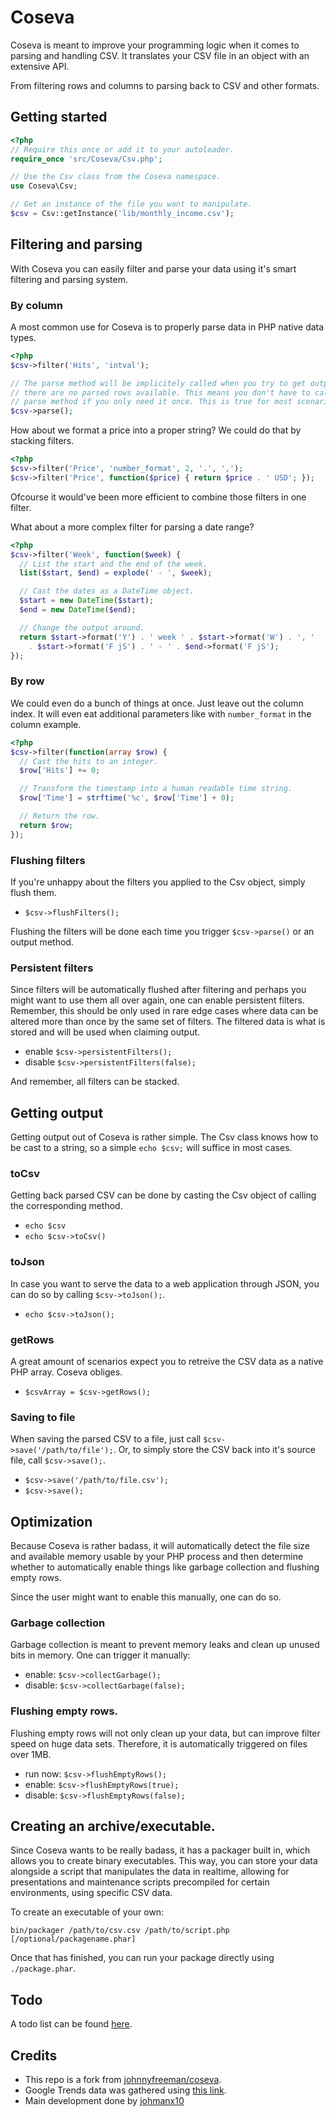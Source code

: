 # Coseva
Coseva is meant to improve your programming logic when it comes to parsing and handling CSV.
It translates your CSV file in an object with an extensive API.

From filtering rows and columns to parsing back to CSV and other formats.

## Getting started

```php
<?php
// Require this once or add it to your autoloader.
require_once 'src/Coseva/Csv.php';

// Use the Csv class from the Coseva namespace.
use Coseva\Csv;

// Get an instance of the file you want to manipulate.
$csv = Csv::getInstance('lib/monthly_income.csv');
```

## Filtering and parsing

With Coseva you can easily filter and parse your data using it's smart filtering and parsing system.


### By column

A most common use for Coseva is to properly parse data in PHP native data types.

```php
<?php
$csv->filter('Hits', 'intval');

// The parse method will be implicitely called when you try to get output and
// there are no parsed rows available. This means you don't have to call the
// parse method if you only need it once. This is true for most scenarios.
$csv->parse();
```

How about we format a price into a proper string? We could do that by stacking filters.

```php
<?php
$csv->filter('Price', 'number_format', 2, '.', ',');
$csv->filter('Price', function($price) { return $price . ' USD'; });
```

Ofcourse it would've been more efficient to combine those filters in one filter.

What about a more complex filter for parsing a date range?

```php
<?php
$csv->filter('Week', function($week) {
  // List the start and the end of the week.
  list($start, $end) = explode(' - ', $week);

  // Cast the dates as a DateTime object.
  $start = new DateTime($start);
  $end = new DateTime($end);

  // Change the output around.
  return $start->format('Y') . ' week ' . $start->format('W') . ', '
    . $start->format('F jS') . ' - ' . $end->format('F jS');
});
```

### By row

We could even do a bunch of things at once. Just leave out the column index.
It will even eat additional parameters like with `number_format` in the column example.

```php
<?php
$csv->filter(function(array $row) {
  // Cast the hits to an integer.
  $row['Hits'] += 0;

  // Transform the timestamp into a human readable time string.
  $row['Time'] = strftime('%c', $row['Time'] + 0);

  // Return the row.
  return $row;
});
```

### Flushing filters

If you're unhappy about the filters you applied to the Csv object, simply flush them.

- `$csv->flushFilters();`

Flushing the filters will be done each time you trigger `$csv->parse()` or an output method.

### Persistent filters

Since filters will be automatically flushed after filtering and perhaps you might want to use them all over again, one
can enable persistent filters. Remember, this should be only used in rare edge cases where data can be altered more than once by the same set of filters. The filtered data is what is stored and will be used when claiming output.

- enable  `$csv->persistentFilters();`
- disable `$csv->persistentFilters(false);`

And remember, all filters can be stacked.

## Getting output

Getting output out of Coseva is rather simple. The Csv class knows how to be cast to a string, so a simple `echo $csv;` will suffice in most cases.

### toCsv

Getting back parsed CSV can be done by casting the Csv object of calling the corresponding method.

- `echo $csv`
- `echo $csv->toCsv()`

### toJson

In case you want to serve the data to a web application through JSON, you can do so by calling `$csv->toJson();`.

- `echo $csv->toJson();`

### getRows

A great amount of scenarios expect you to retreive the CSV data as a native PHP array. Coseva obliges.

- `$csvArray = $csv->getRows();`

### Saving to file

When saving the parsed CSV to a file, just call `$csv->save('/path/to/file');`. Or, to simply store the CSV back into it's source file, call `$csv->save();`.

- `$csv->save('/path/to/file.csv');`
- `$csv->save();`

## Optimization

Because Coseva is rather badass, it will automatically detect the file size and available memory usable by your PHP process and then determine whether to automatically enable things like garbage collection and flushing empty rows.

Since the user might want to enable this manually, one can do so.

### Garbage collection

Garbage collection is meant to prevent memory leaks and clean up unused bits in memory.
One can trigger it manually:

- enable:  `$csv->collectGarbage();`
- disable: `$csv->collectGarbage(false);`

### Flushing empty rows.

Flushing empty rows will not only clean up your data, but can improve filter speed on huge data sets. Therefore, it is automatically triggered on files over 1MB.

- run now: `$csv->flushEmptyRows();`
- enable:  `$csv->flushEmptyRows(true);`
- disable: `$csv->flushEmptyRows(false);`

## Creating an archive/executable.

Since Coseva wants to be really badass, it has a packager built in, which allows you to create binary executables.
This way, you can store your data alongside a script that manipulates the data in realtime, allowing for presentations and maintenance scripts precompiled for certain environments, using specific CSV data.

To create an executable of your own:

`bin/packager /path/to/csv.csv /path/to/script.php [/optional/packagename.phar]`

Once that has finished, you can run your package directly using `./package.phar`.

## Todo

A todo list can be found [here](TODO.md).

## Credits

- This repo is a fork from [johnnyfreeman/coseva](https://github.com/johnnyfreeman/coseva).
- Google Trends data was gathered using [this link](http://www.google.com/trends/explore?hl=en#q=github).
- Main development done by [johmanx10](https://github.com/johmanx10)